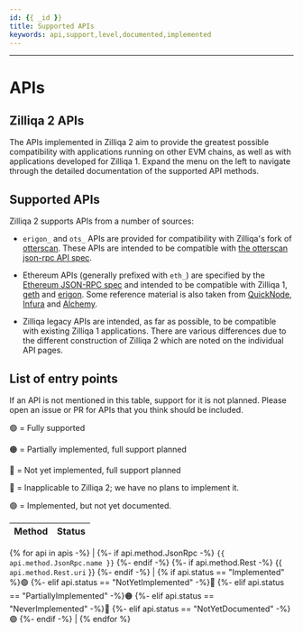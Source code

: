 ```yaml
---
id: {{ _id }}
title: Supported APIs
keywords: api,support,level,documented,implemented
---
```

---
# APIs

## Zilliqa 2 APIs

The APIs implemented in Zilliqa 2 aim to provide the greatest possible compatibility with applications running on other EVM chains, as well as with applications developed for Zilliqa 1. Expand the menu on the left to navigate through the detailed documentation of the supported API methods.

## Supported APIs

Zilliqa 2 supports APIs from a number of sources:

 * `erigon_` and `ots_` APIs are provided for compatibility with
   Zilliqa's fork of
   [otterscan](https://github.com/Zilliqa/otterscan). These APIs are
   intended to be compatible with [the otterscan json-rpc API
   spec](https://github.com/otterscan/otterscan/blob/develop/docs/custom-jsonrpc.md).

 * Ethereum APIs (generally prefixed with `eth_`) are specified by the
   [Ethereum JSON-RPC
   spec](https://ethereum.github.io/execution-apis/api-documentation/)
   and intended to be compatible with Zilliqa 1,
   [geth](https://geth.ethereum.org/) and
   [erigon](https://erigon.tech/).  Some reference material is also
   taken from [QuickNode](https://www.quicknode.com/docs/ethereum),
   [Infura](https://docs.infura.io/) and
   [Alchemy](https://docs.alchemy.com/reference).

  * Zilliqa legacy APIs are intended, as far as possible, to be compatible
    with existing Zilliqa 1 applications. There are various
    differences due to the different construction of Zilliqa 2 which
    are noted on the individual API pages.

## List of entry points

If an API is not mentioned in this table, support for it is not planned.
Please open an issue or PR for APIs that you think should be included.

🟢 = Fully supported

🟠 = Partially implemented, full support planned

🔴 = Not yet implemented, full support planned

🔵 = Inapplicable to Zilliqa 2; we have no plans to implement it.

🟣 = Implemented, but not yet documented.



| Method                                    | Status                                          |
| ----------------------------------------- | ----------------------------------------------- |
{% for api in apis -%}
| {%- if api.method.JsonRpc -%}
`{{ api.method.JsonRpc.name }}`
{%- endif -%}
{%- if api.method.Rest -%}
{{ `api.method.Rest.uri` }}
{%- endif -%}                               | {% if api.status == "Implemented" %}🟢
{%- elif api.status == "NotYetImplemented" -%}🔴
{%- elif api.status == "PartiallyImplemented" -%}🟠
{%- elif api.status == "NeverImplemented" -%}🔵
{%- elif api.status == "NotYetDocumented" -%}🟣
{%- endif -%}           |
{% endfor %}

